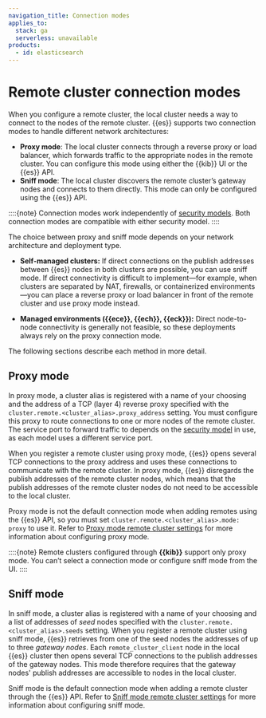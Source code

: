 ```yaml
---
navigation_title: Connection modes
applies_to:
  stack: ga
  serverless: unavailable
products:
  - id: elasticsearch
---
```

# Remote cluster connection modes

When you configure a remote cluster, the local cluster needs a way to connect to the nodes of the remote cluster. {{es}} supports two connection modes to handle different network architectures:

- **Proxy mode**: The local cluster connects through a reverse proxy or load balancer, which forwards traffic to the appropriate nodes in the remote cluster. You can configure this mode using either the {{kib}} UI or the {{es}} API.
- **Sniff mode**: The local cluster discovers the remote cluster’s gateway nodes and connects to them directly. This mode can only be configured using the {{es}} API.

::::{note}
Connection modes work independently of [security models](./security-models.md). Both connection modes are compatible with either security model.
::::

The choice between proxy and sniff mode depends on your network architecture and deployment type.  

- **Self-managed clusters:** If direct connections on the publish addresses between {{es}} nodes in both clusters are possible, you can use sniff mode. If direct connectivity is difficult to implement—for example, when clusters are separated by NAT, firewalls, or containerized environments—you can place a reverse proxy or load balancer in front of the remote cluster and use proxy mode instead.  

- **Managed environments ({{ece}}, {{ech}}, {{eck}}):** Direct node-to-node connectivity is generally not feasible, so these deployments always rely on the proxy connection mode.

The following sections describe each method in more detail.

## Proxy mode

In proxy mode, a cluster alias is registered with a name of your choosing and the address of a TCP (layer 4) reverse proxy specified with the `cluster.remote.<cluster_alias>.proxy_address` setting. You must configure this proxy to route connections to one or more nodes of the remote cluster. The service port to forward traffic to depends on the [security model](./security-models.md) in use, as each model uses a different service port.

When you register a remote cluster using proxy mode, {{es}} opens several TCP connections to the proxy address and uses these connections to communicate with the remote cluster. In proxy mode, {{es}} disregards the publish addresses of the remote cluster nodes, which means that the publish addresses of the remote cluster nodes do not need to be accessible to the local cluster.

Proxy mode is not the default connection mode when adding remotes using the {{es}} API, so you must set `cluster.remote.<cluster_alias>.mode: proxy` to use it. Refer to [Proxy mode remote cluster settings](elasticsearch://reference/elasticsearch/configuration-reference/remote-clusters.md#remote-cluster-proxy-settings) for more information about configuring proxy mode.

::::{note}
Remote clusters configured through **{{kib}}** support only proxy mode. You can’t select a connection mode or configure sniff mode from the UI.
::::

## Sniff mode

In sniff mode, a cluster alias is registered with a name of your choosing and a list of addresses of *seed* nodes specified with the `cluster.remote.<cluster_alias>.seeds` setting. When you register a remote cluster using sniff mode, {{es}} retrieves from one of the seed nodes the addresses of up to three *gateway nodes*. Each `remote_cluster_client` node in the local {{es}} cluster then opens several TCP connections to the publish addresses of the gateway nodes. This mode therefore requires that the gateway nodes' publish addresses are accessible to nodes in the local cluster.

Sniff mode is the default connection mode when adding a remote cluster through the {{es}} API. Refer to [Sniff mode remote cluster settings](elasticsearch://reference/elasticsearch/configuration-reference/remote-clusters.md#remote-cluster-sniff-settings) for more information about configuring sniff mode.
